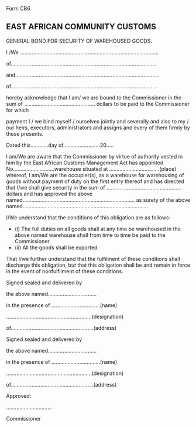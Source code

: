Form CB6

## EAST AFRICAN COMMUNITY                                                                      CUSTOMS

GENERAL BOND FOR SECURITY OF WAREHOUSED GOODS.

I /We ………………………………………………………………………………….

of………………………………………………………………………………………

and…………………………………………………………………………………….

of……………………………………………………………………………………  ..

hereby acknowledge that I am/ we are bound to the Commissioner in the sum of ………………………………………… dollars  to  be  paid  to  the  Commissioner  for  which

payment I / we bind  myself / ourselves jointly  and severally  and also  to my  /  our heirs, executors, administrators and assigns and every of them firmly by these presents.

Dated this…………day of…………………….20…..

I am/We are aware that the Commissioner by virtue of authority vested in him by the East African Customs  Management  Act  has  appointed  No……………………….warehouse situated  at  …………………………….(place) whereof, I am/We are the occupier(s),  as  a warehouse for warehousing of goods without payment of duty on the first entry thereof and has directed that I/we shall give security in the sum of ……………………………………………dollars and has approved the above named………………………………………………………………….  as  surety  of  the  above named………………………………………………………………………….

I/We understand that the conditions of this obligation are as follows-

- (i) The full duties on all goods shall at any time be warehoused in the above named warehouse shall from time to time be paid to the Commissioner.
- (ii) All the goods shall be exported.

That I/we further understand that the fulfilment of these conditions shall discharge this obligation,  but  that  this  obligation  shall  be  and  remain  in  force  in  the  event  of  nonfulfilment of these conditions.

Signed sealed and delivered by

the above named……………………………

in the presence of ……………………………(name)

………………………………………………….(designation)

of………………………………………………..(address)

Signed sealed and delivered by

the above named……………………………

in the presence of ……………………………(name)

………………………………………………….(designation)

of………………………………………………..(address)

Approved:

………………………….

Commissioner